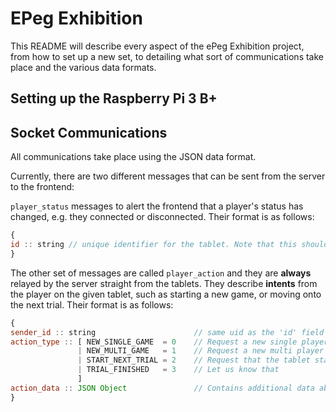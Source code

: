 EPeg Exhibition
================================================================================
This README will describe every aspect of the ePeg Exhibition project,
from how to set up a new set, to detailing what sort of communications take place and the various data formats.

Setting up the Raspberry Pi 3 B+
--------------------------------------------------------------------------------


Socket Communications
--------------------------------------------------------------------------------
All communications take place using the JSON data format.

Currently, there are two different messages that can be sent from the server to the frontend:

``player_status`` messages to alert the frontend that a player's status has changed, e.g. they connected
or disconnected. Their format is as follows:

```javascript
{
id :: string // unique identifier for the tablet. Note that this shouldn't be the socket.io socket id, as it changes at every reconnection. It should be something like a MAC-address, or something hard-coded.
}
```

The other set of messages are called ``player_action`` and they are __always__ relayed by the server straight from the tablets. They describe __intents__ from the player on the given tablet, such as starting a new game, or moving onto the next trial. Their format is as follows:

```javascript
{
sender_id :: string                      // same uid as the 'id' field in the 'player_status' messages
action_type :: [ NEW_SINGLE_GAME  = 0    // Request a new single player game
               | NEW_MULTI_GAME   = 1    // Request a new multi player game
               | START_NEXT_TRIAL = 2    // Request that the tablet start a new trial
               | TRIAL_FINISHED   = 3    // Let us know that 
               ]
action_data :: JSON Object               // Contains additional data about the action
}
```

